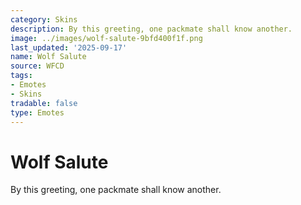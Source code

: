 ```yaml
---
category: Skins
description: By this greeting, one packmate shall know another.
image: ../images/wolf-salute-9bfd400f1f.png
last_updated: '2025-09-17'
name: Wolf Salute
source: WFCD
tags:
- Emotes
- Skins
tradable: false
type: Emotes
---
```


# Wolf Salute

By this greeting, one packmate shall know another.

